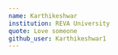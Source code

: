 ```yaml
---
name: Karthikeshwar
institution: REVA University
quote: Love someone
github_user: Karthikeshwar1
---
```

